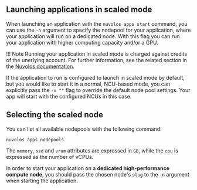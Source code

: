 ## Launching applications in scaled mode

When launching an application with the `nuvolos apps start` command, you can use the `-n` argument to specify the nodepool for your application, where your application will run on a dedicated node. With this flag you can run your application with higher computing capacity and/or a GPU.

!!! Note
Running your application in scaled mode is charged against credits of the unerlying account. For further information, 
see the related section in the [Nuvolos documentation](https://docs.nuvolos.cloud/user-guides/research-guides/high-performance-computing#how-to-scale-your-app).

If the application to run is configured to launch in scaled mode by default, but you would like to start it in 
a normal, NCU-based mode, you can explicitly pass the `-n ""` flag to override the default node pool settings. Your app will start with the configured NCUs in this case.

## Selecting the scaled node
You can list all available nodepools with the following command:
```
nuvolos apps nodepools
```
The `memory`, `ssd` and `vram` attributes are expressed in `GB`, while the `cpu` is expressed as the number of vCPUs.


In order to start your application on a **dedicated high-performance compute node**, you should pass the
chosen node's `slug` to the `-n` argument when starting the application.